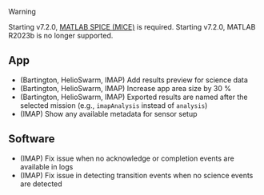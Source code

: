 > [!WARNING]  
> Starting v7.2.0, [MATLAB SPICE (MICE)](https://naif.jpl.nasa.gov/naif/toolkit_MATLAB.html) is required.
> Starting v7.2.0, MATLAB R2023b is no longer supported.

## App

- (Bartington, HelioSwarm, IMAP) Add results preview for science data
- (Bartington, HelioSwarm, IMAP) Increase app area size by 30 %
- (Bartington, HelioSwarm, IMAP) Exported results are named after the selected mission (e.g., `imapAnalysis` instead of `analysis`)
- (IMAP) Show any available metadata for sensor setup

## Software

- (IMAP) Fix issue when no acknowledge or completion events are available in logs
- (IMAP) Fix issue in detecting transition events when no science events are detected

